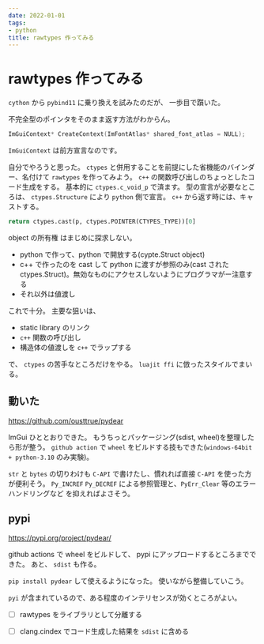 ```yaml
---
date: 2022-01-01
tags:
- python
title: rawtypes 作ってみる
---
```


# rawtypes 作ってみる

`cython` から `pybind11` に乗り換えを試みたのだが、
一歩目で躓いた。

不完全型のポインタをそのまま返す方法がわからん。

```c++
ImGuiContext* CreateContext(ImFontAtlas* shared_font_atlas = NULL);
```

`ImGuiContext` は前方宣言なのです。

自分でやろうと思った。
`ctypes` と併用することを前提にした省機能のバインダー、名付けて `rawtypes` を作ってみよう。
`c++` の関数呼び出しのちょっとしたコード生成をする。
基本的に `ctypes.c_void_p` で済ます。
型の宣言が必要なところは、 `ctypes.Structure` により `python` 側で宣言。
`c++` から返す時には、キャストする。

```python
return ctypes.cast(p, ctypes.POINTER(CTYPES_TYPE))[0]
```

object の所有権 はまじめに探求しない。

* python で作って、python で開放する(cypte.Struct object)
* c++ で作ったのを cast して python に渡すが参照のみ(cast された ctypes.Struct)。無効なものにアクセスしないようにプログラマがー注意する
* それ以外は値渡し

これで十分。
主要な狙いは、 

* static library のリンク
* `c++` 関数の呼び出し
* 構造体の値渡しを `c++` でラップする

で、 `ctypes` の苦手なところだけをやる。
`luajit ffi` に倣ったスタイルでまいる。

## 動いた

https://github.com/ousttrue/pydear

ImGui ひととおりできた。
もうちっとパッケージング(sdist, wheel)を整理したら形が整う。
`github action` で `wheel` をビルドする技もできた(`windows-64bit + python-3.10` のみ実験)。

`str` と `bytes` の切りわけも `C-API` で書けたし、慣れれば直接 `C-API` を使った方が便利そう。
`Py_INCREF` `Py_DECREF` による参照管理と、`PyErr_Clear` 等のエラーハンドリングなど
を抑えればよさそう。

## pypi

https://pypi.org/project/pydear/

github actions で wheel をビルドして、 pypi にアップロードするところまでできた。
あと、 `sdist` も作る。

`pip install pydear` して使えるようになった。
使いながら整備していこう。

`pyi` が含まれているので、ある程度のインテリセンスが効くところがよい。

* [ ] rawtypes をライブラリとして分離する
* [ ] clang.cindex でコード生成した結果を `sdist` に含める

